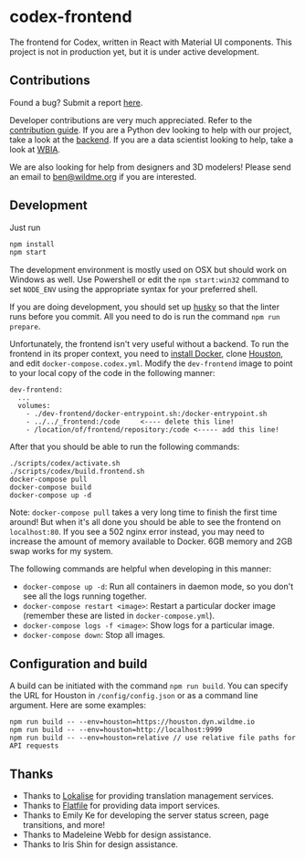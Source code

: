 # codex-frontend

The frontend for Codex, written in React with Material UI components. This project is not in production yet, but it is under active development.

## Contributions

Found a bug? Submit a report [here](https://github.com/WildMeOrg/codex-frontend/issues/new).

Developer contributions are very much appreciated. Refer to the [contribution guide](https://github.com/WildMeOrg/codex-frontend/blob/develop/docs/contribution-guide.md). If you are a Python dev looking to help with our project, take a look at the [backend](https://github.com/WildMeOrg/houston). If you are a data scientist looking to help, take a look at [WBIA](https://github.com/WildMeOrg/wildbook-ia).

We are also looking for help from designers and 3D modelers! Please send an email to ben@wildme.org if you are interested.

## Development

Just run

```js
npm install
npm start
```

The development environment is mostly used on OSX but should work on Windows as well. Use Powershell or edit the `npm start:win32` command to set `NODE_ENV` using the appropriate syntax for your preferred shell.

If you are doing development, you should set up [husky](https://github.com/typicode/husky) so that the linter runs before you commit. All you need to do is run the command `npm run prepare`.

Unfortunately, the frontend isn't very useful without a backend. To run the frontend in its proper context, you need to [install Docker](https://docs.docker.com/get-docker/), clone [Houston](https://github.com/WildMeOrg/houston), and edit `docker-compose.codex.yml`. Modify the `dev-frontend` image to point to your local copy of the code in the following manner:

```
dev-frontend:
  ...
  volumes:
    - ./dev-frontend/docker-entrypoint.sh:/docker-entrypoint.sh
    - ../../_frontend:/code     <---- delete this line!
    - /location/of/frontend/repository:/code <----- add this line!
```

After that you should be able to run the following commands:

```
./scripts/codex/activate.sh
./scripts/codex/build.frontend.sh
docker-compose pull
docker-compose build
docker-compose up -d
```

Note: `docker-compose pull` takes a very long time to finish the first time around! But when it's all done you should be able to see the frontend on `localhost:80`. If you see a 502 nginx error instead, you may need to increase the amount of memory available to Docker. 6GB memory and 2GB swap works for my system.

The following commands are helpful when developing in this manner:

- `docker-compose up -d`: Run all containers in daemon mode, so you don't see all the logs running together.
- `docker-compose restart <image>`: Restart a particular docker image (remember these are listed in `docker-compose.yml`).
- `docker-compose logs -f <image>`: Show logs for a particular image.
- `docker-compose down`: Stop all images.

## Configuration and build

A build can be initiated with the command `npm run build`. You can specify the URL for Houston in `/config/config.json` or as a command line argument. Here are some examples:

```
npm run build -- --env=houston=https://houston.dyn.wildme.io
npm run build -- --env=houston=http://localhost:9999
npm run build -- --env=houston=relative // use relative file paths for API requests
```

## Thanks

- Thanks to [Lokalise](https://lokalise.com/) for providing translation management services.
- Thanks to [Flatfile](https://flatfile.io/) for providing data import services.
- Thanks to Emily Ke for developing the server status screen, page transitions, and more!
- Thanks to Madeleine Webb for design assistance.
- Thanks to Iris Shin for design assistance.
